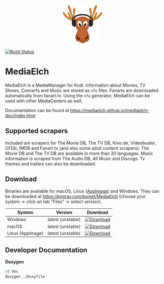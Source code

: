<div align="center">
	<img alt="MediaElch Logo" src="img/MediaElch.png" />
</div>

[![Build Status](https://travis-ci.org/Komet/MediaElch.svg?branch=master)](https://travis-ci.org/Komet/MediaElch)

MediaElch
=========

MediaElch is a MediaManager for Kodi. Information about Movies, TV Shows, Concerts and Music are stored as `nfo` files.
Fanarts are downloaded automatically from fanart.tv.
Using the `nfo` generator, MediaElch can be used with other MediaCenters as well.

Documentation can be found at https://mediaelch.github.io/mediaelch-doc/index.html

Supported scrapers
------------------

Included are scrapers for The Movie DB, The TV DB, Kino.de, Videobuster, OFDb, IMDB and Fanart.tv (and also some adult content scrapers).
The Movie DB and The TV DB are available in more than 20 languages.
Music information is scraped from The Audio DB, All Music and Discogs.
Tv themes and trailers can also be downloaded.

Download
--------

Binaries are available for macOS, Linux ([AppImage](https://appimage.org/)) and Windows.
They can be downloaded at https://bintray.com/komet/MediaElch (choose your system -> click on tab "Files" -> select version).

| System           | Version           | Download           |
|------------------|-------------------|:------------------:|
| Windows          | latest (unstable) | [![Download](https://api.bintray.com/packages/komet/MediaElch/MediaElch-win/images/download.svg) ](https://bintray.com/komet/MediaElch/MediaElch-win/_latestVersion) |
| macOS            | latest (unstable) | [![Download](https://api.bintray.com/packages/komet/MediaElch/MediaElch-macOS/images/download.svg) ](https://bintray.com/komet/MediaElch/MediaElch-macOS/_latestVersion) |
| Linux (AppImage) | latest (unstable) | [![Download](https://api.bintray.com/packages/komet/MediaElch/MediaElch-linux/images/download.svg) ](https://bintray.com/komet/MediaElch/MediaElch-linux/_latestVersion) |

Developer Documentation
------------------

**Doxygen**

```sh
cd doc
doxygen ./Doxyfile
```
